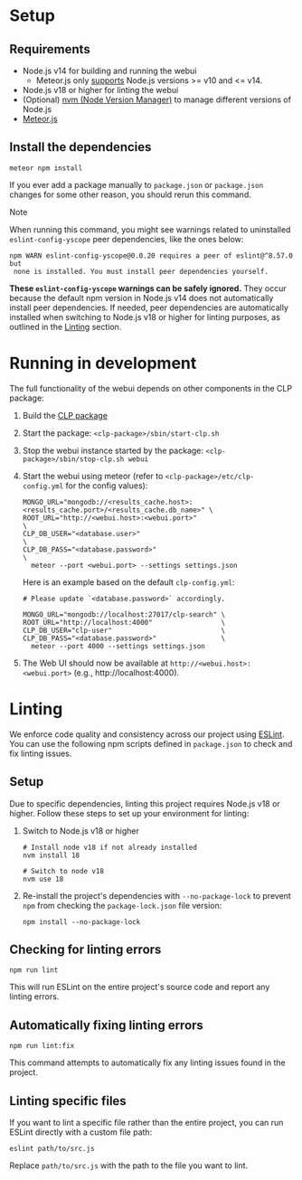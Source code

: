 # Setup

## Requirements

* Node.js v14 for building and running the webui
  * Meteor.js only [supports](https://docs.meteor.com/install#prereqs-node) Node.js versions >= v10
    and <= v14.
* Node.js v18 or higher for linting the webui
* (Optional) [nvm (Node Version Manager)][nvm] to manage different versions of Node.js
* [Meteor.js](https://docs.meteor.com/install.html#installation)

## Install the dependencies

```shell
meteor npm install
```

If you ever add a package manually to `package.json` or `package.json` changes
for some other reason, you should rerun this command.

> [!NOTE]
> When running this command, you might see warnings related to uninstalled `eslint-config-yscope`
> peer dependencies, like the ones below:
> ```
> npm WARN eslint-config-yscope@0.0.20 requires a peer of eslint@^8.57.0 but
>  none is installed. You must install peer dependencies yourself.
> ```
> **These `eslint-config-yscope` warnings can be safely ignored.** They occur because the default
> npm version in Node.js v14 does not automatically install peer dependencies. If needed, peer
> dependencies are automatically installed when switching to Node.js v18 or higher for linting
> purposes, as outlined in the [Linting](#linting) section.

# Running in development

The full functionality of the webui depends on other components in the CLP
package:

1. Build the [CLP package](../../docs/Building.md)
2. Start the package: `<clp-package>/sbin/start-clp.sh`
3. Stop the webui instance started by the package: `<clp-package>/sbin/stop-clp.sh webui`
4. Start the webui using meteor (refer to `<clp-package>/etc/clp-config.yml` for the config values):
   ```shell
   MONGO_URL="mongodb://<results_cache.host>:<results_cache.port>/<results_cache.db_name>" \
   ROOT_URL="http://<webui.host>:<webui.port>"                                  \
   CLP_DB_USER="<database.user>"                                                \
   CLP_DB_PASS="<database.password>"                                            \
     meteor --port <webui.port> --settings settings.json
   ```
   
   Here is an example based on the default `clp-config.yml`:
   ```shell
   # Please update `<database.password>` accordingly.
   
   MONGO_URL="mongodb://localhost:27017/clp-search" \
   ROOT_URL="http://localhost:4000"                 \
   CLP_DB_USER="clp-user"                           \
   CLP_DB_PASS="<database.password>"                \
     meteor --port 4000 --settings settings.json
   ```
5. The Web UI should now be available at `http://<webui.host>:<webui.port>`
   (e.g., http://localhost:4000).

# Linting

We enforce code quality and consistency across our project using [ESLint][eslint]. You can use the
following npm scripts defined in `package.json` to check and fix linting issues.

## Setup

Due to specific dependencies, linting this project requires Node.js v18 or higher. Follow these
steps to set up your environment for linting:

1. Switch to Node.js v18 or higher
    
    ```shell
    # Install node v18 if not already installed
    nvm install 18

    # Switch to node v18
    nvm use 18
    ```

2. Re-install the project's dependencies with `--no-package-lock` to prevent `npm` from checking the
   `package-lock.json` file version:

    ```shell
    npm install --no-package-lock
    ```

## Checking for linting errors

```shell
npm run lint
```

This will run ESLint on the entire project's source code and report any linting errors.

## Automatically fixing linting errors

```shell
npm run lint:fix
```

This command attempts to automatically fix any linting issues found in the project.

## Linting specific files

If you want to lint a specific file rather than the entire project, you can run ESLint directly with
a custom file path:

```shell
eslint path/to/src.js
```

Replace `path/to/src.js` with the path to the file you want to lint.

[eslint]: https://eslint.org/
[nvm]: https://github.com/nvm-sh/nvm
